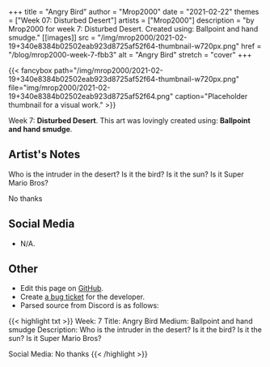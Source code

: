 +++
title =       "Angry Bird"
author =      "Mrop2000"
date =        "2021-02-22"
themes =      ["Week 07: Disturbed Desert"]
artists =     ["Mrop2000"]
description = "by Mrop2000 for week 7: Disturbed Desert. Created using: Ballpoint and hand smudge."
[[images]]
      src = "/img/mrop2000/2021-02-19+340e8384b02502eab923d8725af52f64-thumbnail-w720px.png"
      href = "/blog/mrop2000-week-7-fbb3"
      alt = "Angry Bird"
      stretch = "cover"
+++


{{< fancybox path="/img/mrop2000/2021-02-19+340e8384b02502eab923d8725af52f64-thumbnail-w720px.png" file="img/mrop2000/2021-02-19+340e8384b02502eab923d8725af52f64.png" caption="Placeholder thumbnail for a visual work." >}}


Week 7: **Disturbed Desert**. This art was lovingly created using: **Ballpoint and hand smudge**.

## Artist's Notes

Who is the intruder in the desert? Is it the bird? Is it the sun? Is it Super Mario Bros?

No thanks

## Social Media

- N/A.

## Other

- Edit this page on [GitHub](https://github.com/teaminkling/web-refresh/edit/main/content/blog/mrop2000-week-7-fbb3.md).
- Create [a bug ticket](https://github.com/teaminkling/web-refresh/issues/new?assignees=&labels=bug&template=problem-report.md&title=) for the developer.
- Parsed source from Discord is as follows:

{{< highlight txt >}}
Week: 7
Title: Angry Bird
Medium: Ballpoint and hand smudge
Description: Who is the intruder in the desert? Is it the bird? Is it the sun? Is it Super Mario Bros?

Social Media: No thanks
{{< /highlight >}}